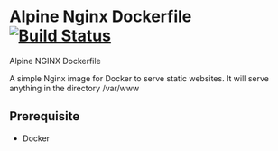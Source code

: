 # Alpine Nginx Dockerfile [![Build Status](https://travis-ci.org/saidsef/ubuntu-nginx-dockerfile.svg?branch=master)](https://github.com/saidsef/ubuntu-nginx-dockerfile)
Alpine NGINX Dockerfile

A simple Nginx image for Docker to serve static websites. It will serve anything in the directory /var/www

## Prerequisite

 * Docker
